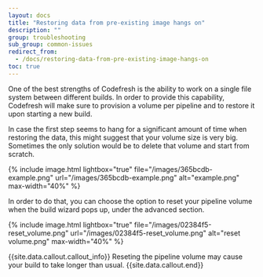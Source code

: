```yaml
---
layout: docs
title: "Restoring data from pre-existing image hangs on"
description: ""
group: troubleshooting
sub_group: common-issues
redirect_from:
  - /docs/restoring-data-from-pre-existing-image-hangs-on
toc: true
---
```

One of the best strengths of Codefresh is the ability to work on a single file system between different builds. In order to provide this capability, Codefresh will make sure to provision a volume per pipeline and to restore it upon starting a new build. 

In case the first step seems to hang for a significant amount of time when restoring the data, this might suggest that your volume size is very big. Sometimes the only solution would be to delete that volume and start from scratch.

{% include 
image.html 
lightbox="true" 
file="/images/365bcdb-example.png" 
url="/images/365bcdb-example.png"
alt="example.png" 
max-width="40%"
%}

In order to do that, you can choose the option to reset your pipeline volume when the build wizard pops up, under the advanced section.

{% include 
image.html 
lightbox="true" 
file="/images/02384f5-reset_volume.png" 
url="/images/02384f5-reset_volume.png"
alt="reset volume.png" 
max-width="40%"
%}

{{site.data.callout.callout_info}}
Reseting the pipeline volume may cause your build to take longer than usual.
{{site.data.callout.end}}
